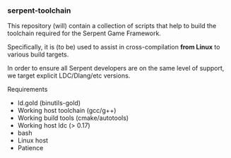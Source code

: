 ### serpent-toolchain

This repository (will) contain a collection of scripts that help to build
the toolchain required for the Serpent Game Framework.

Specifically, it is (to be) used to assist in cross-compilation **from Linux**
to various build targets.

In order to ensure all Serpent developers are on the same level of support,
we target explicit LDC/Dlang/etc versions.

Requirements

 - ld.gold (binutils-gold)
 - Working host toolchain (gcc/g++)
 - Working build tools (cmake/autotools)
 - Working host ldc (> 0.17)
 - bash
 - Linux host
 - Patience
